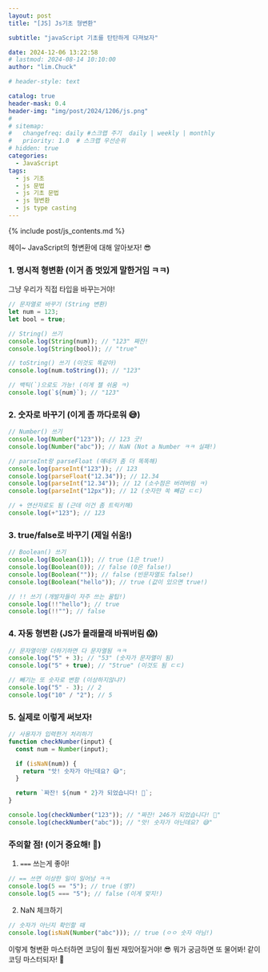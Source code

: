 ```yaml
---
layout: post
title: "[JS] Js기초 형변환"

subtitle: "javaScript 기초를 탄탄하게 다져보자"

date: 2024-12-06 13:22:58
# lastmod: 2024-08-14 10:10:00
author: "lim.Chuck"

# header-style: text

catalog: true
header-mask: 0.4
header-img: "img/post/2024/1206/js.png"
#
# sitemap:
#   changefreq: daily #스크랩 주기  daily | weekly | monthly
#   priority: 1.0  # 스크랩 우선순위
# hidden: true
categories:
  - JavaScript
tags:
  - js 기초
  - js 문법
  - js 기초 문법
  - js 형변환
  - js type casting
---
```


{% include post/js_contents.md %}

헤이~ JavaScript의 형변환에 대해 알아보자! 😎

### 1. 명시적 형변환 (이거 좀 멋있게 말한거임 ㅋㅋ)

그냥 우리가 직접 타입을 바꾸는거야!

```javascript
// 문자열로 바꾸기 (String 변환)
let num = 123;
let bool = true;

// String() 쓰기
console.log(String(num)); // "123" 짜잔!
console.log(String(bool)); // "true"

// toString() 쓰기 (이것도 똑같아)
console.log(num.toString()); // "123"

// 백틱(`)으로도 가능! (이게 젤 쉬움 ㅋ)
console.log(`${num}`); // "123"
```

### 2. 숫자로 바꾸기 (이게 좀 까다로워 😅)

```javascript
// Number() 쓰기
console.log(Number("123")); // 123 굿!
console.log(Number("abc")); // NaN (Not a Number ㅋㅋ 실패!)

// parseInt랑 parseFloat (얘네가 좀 더 똑똑해)
console.log(parseInt("123")); // 123
console.log(parseFloat("12.34")); // 12.34
console.log(parseInt("12.34")); // 12 (소수점은 버려버림 ㅋ)
console.log(parseInt("12px")); // 12 (숫자만 쏙 빼감 ㄷㄷ)

// + 연산자로도 됨 (근데 이건 좀 트릭키해)
console.log(+"123"); // 123
```

### 3. true/false로 바꾸기 (제일 쉬움!)

```javascript
// Boolean() 쓰기
console.log(Boolean(1)); // true (1은 true!)
console.log(Boolean(0)); // false (0은 false!)
console.log(Boolean("")); // false (빈문자열도 false!)
console.log(Boolean("hello")); // true (값이 있으면 true!)

// !! 쓰기 (개발자들이 자주 쓰는 꿀팁!)
console.log(!!"hello"); // true
console.log(!!""); // false
```

### 4. 자동 형변환 (JS가 몰래몰래 바꿔버림 😱)

```javascript
// 문자열이랑 더하기하면 다 문자열됨 ㅋㅋ
console.log("5" + 3); // "53" (숫자가 문자열이 됨)
console.log("5" + true); // "5true" (이것도 됨 ㄷㄷ)

// 빼기는 또 숫자로 변함 (이상하지않냐?)
console.log("5" - 3); // 2
console.log("10" / "2"); // 5
```

### 5. 실제로 이렇게 써보자!

```javascript
// 사용자가 입력한거 처리하기
function checkNumber(input) {
  const num = Number(input);

  if (isNaN(num)) {
    return "앗! 숫자가 아닌데요? 😅";
  }

  return `짜잔! ${num * 2}가 되었습니다! 🎉`;
}

console.log(checkNumber("123")); // "짜잔! 246가 되었습니다! 🎉"
console.log(checkNumber("abc")); // "앗! 숫자가 아닌데요? 😅"
```

### 주의할 점! (이거 중요해! 👀)

1. `===` 쓰는게 좋아!

```javascript
// == 쓰면 이상한 일이 일어남 ㅋㅋ
console.log(5 == "5"); // true (엥?)
console.log(5 === "5"); // false (이게 맞지!)
```

2. NaN 체크하기

```javascript
// 숫자가 아닌지 확인할 때
console.log(isNaN(Number("abc"))); // true (ㅇㅇ 숫자 아님!)
```

이렇게 형변환 마스터하면 코딩이 훨씬 재밌어질거야! 😎
뭐가 궁금하면 또 물어봐! 같이 코딩 마스터되자! 🚀
